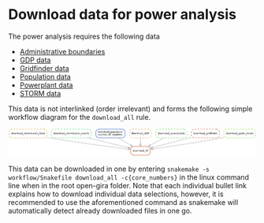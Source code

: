 # Download data for power analysis

The power analysis requires the following data
- [Administrative boundaries](power_download_adminboundaries.md)
- [GDP data](power_download_GDP.md)
- [Gridfinder data](power_download_gridfinder.md)
- [Population data](power_download_population.md)
- [Powerplant data](power_download_powerplants.md)
- [STORM data](power_download_stormtracks.md)


This data is not interlinked (order irrelevant) and forms the following simple workflow diagram for the `download_all` rule.

![`download_all` rule workflow.](../img/dag_download_all.png)

This data can be downloaded in one by entering `snakemake -s workflow/Snakefile download_all -c{core_numbers}` in the linux command line when in the root open-gira folder. Note that each individual bullet link explains how to download individual data selections, however, it is recommended to use the aforementioned command as snakemake will automatically detect already downloaded files in one go.


